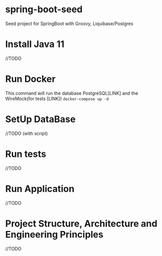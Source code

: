 # spring-boot-seed
Seed project for SpringBoot with Groovy, Liquibase/Postgres

# Install Java 11
//TODO

# Run Docker
This command will run the database PostgreSQL[LINK] and the WireMock(for tests [LINK])
`docker-compose up -d`

# SetUp DataBase
//TODO (with script)

# Run tests
//TODO

# Run Application
//TODO

# Project Structure, Architecture and  Engineering Principles
//TODO